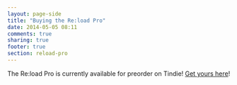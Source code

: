 ```yaml
---
layout: page-side
title: "Buying the Re:load Pro"
date: 2014-05-05 08:11
comments: true
sharing: true
footer: true
section: reload-pro
---
```


The Re:load Pro is currently available for preorder on Tindie! [Get yours here](https://www.tindie.com/products/arachnidlabs/reload-pro/)!